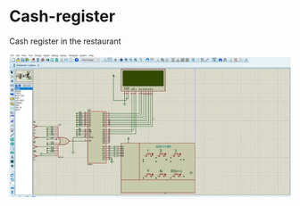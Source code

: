 # Cash-register
Cash register in the restaurant

![alt text](https://github.com/audoan99/Cash-register/blob/main/sample/sample-video.gif)
